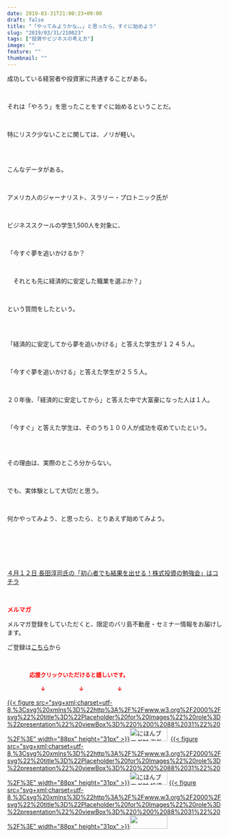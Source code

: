 ```yaml
---
date: 2019-03-31T21:00:23+09:00
draft: false
title: "「やってみようかな。。」と思ったら、すぐに始めよう"
slug: "2019/03/31/210023"
tags: ["投資やビジネスの考え方"]
image: ""
feature: ""
thumbnail: ""
---
```

<p>成功している経営者や投資家に共通することがある。</p><p> </p><p>それは「やろう」を思ったことをすぐに始めるということだ。</p><p> </p><p>特にリスク少ないことに関しては、ノリが軽い。</p><p> </p><p><br/>こんなデータがある。</p><p> </p><p>アメリカ人のジャーナリスト、スラリー・プロトニック氏が</p><p> </p><p>ビジネススクールの学生1,500人を対象に、</p><p> </p><p>「今すぐ夢を追いかけるか？</p><p> </p><p>　それとも先に経済的に安定した職業を選ぶか？」</p><p> </p><p>という質問をしたという。</p><p> </p><p><br/>「経済的に安定してから夢を追いかける」と答えた学生が１２４５人。</p><p> </p><p>「今すぐ夢を追いかける」と答えた学生が２５５人。</p><p> </p><p>２０年後、「経済的に安定してから」と答えた中で大富豪になった人は１人。</p><p> </p><p>「今すぐ」と答えた学生は、そのうち１００人が成功を収めていたという。</p><p> </p><p><br/>その理由は、実際のところ分からない。</p><p> </p><p>でも、実体験として大切だと思う。</p><p> </p><p>何かやってみよう、と思ったら、とりあえず始めてみよう。</p><p> </p><p> </p><p> </p><p><a href="https://ameblo.jp/baliclub/entry-12449654667.html" target="_blank">４月１２日 長田淳司氏の「初心者でも結果を出せる！株式投資の勉強会」はコチラ</a></p><p> </p><p><span style="font-weight: bold;"><span style="color: rgb(255, 0, 0);">メルマガ</span></span></p><p>メルマガ登録をしていただくと、限定のバリ島不動産・セミナー情報をお届けします。</p><p>ご登録は<a href="f9eeVI" target="_blank">こちら</a>から</p><p style="text-align: center;"> </p><p><font color="#ff0000" size="2"><strong>　　　　応援クリックいただけると嬉しいです。</strong></font></p><p><font color="#ff0000" size="2"><strong>　　　　　　↓　　　　　　↓　　　　　　↓</strong></font></p><p><a href="ranking.html?p_cid=01260127" id="&amp;blogmura_banner">{{< figure src="svg+xml;charset=utf-8,%3Csvg%20xmlns%3D%22http%3A%2F%2Fwww.w3.org%2F2000%2Fsvg%22%20title%3D%22Placeholder%20for%20Images%22%20role%3D%22presentation%22%20viewBox%3D%220%200%2088%2031%22%20%2F%3E" width="88px" height="31px" >}}<noscript><img alt="にほんブログ村 海外生活ブログ バリ島情報へ" border="0" height="31" src="//overseas.blogmura.com/bali/img/bali88_31.gif" width="88"></noscript></a>  <a href="ranking.html?p_cid=01260127" id="&amp;blogmura_banner">{{< figure src="svg+xml;charset=utf-8,%3Csvg%20xmlns%3D%22http%3A%2F%2Fwww.w3.org%2F2000%2Fsvg%22%20title%3D%22Placeholder%20for%20Images%22%20role%3D%22presentation%22%20viewBox%3D%220%200%2088%2031%22%20%2F%3E" width="88px" height="31px" >}}<noscript><img alt="にほんブログ村 投資ブログ 不動産投資へ" border="0" height="31" src="//investment.blogmura.com/hudousantoushi/img/hudousantoushi88_31.gif" width="88"></noscript></a> <a href="link.php?1804582" title="人気ブログランキングへ">{{< figure src="svg+xml;charset=utf-8,%3Csvg%20xmlns%3D%22http%3A%2F%2Fwww.w3.org%2F2000%2Fsvg%22%20title%3D%22Placeholder%20for%20Images%22%20role%3D%22presentation%22%20viewBox%3D%220%200%2088%2031%22%20%2F%3E" width="88px" height="31px" >}}<noscript><img border="0" height="31" src="https://blog.with2.net/img/banner/banner_22.gif" width="88"></noscript></a></p><p> </p>

